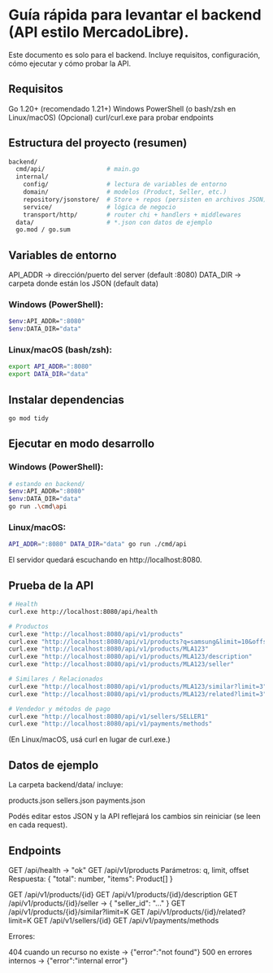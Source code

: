 # Guía rápida para levantar el backend (API estilo MercadoLibre).

Este documento es solo para el backend. Incluye requisitos, configuración, cómo ejecutar y cómo probar la API.

## Requisitos

Go 1.20+ (recomendado 1.21+)
Windows PowerShell (o bash/zsh en Linux/macOS)
(Opcional) curl/curl.exe para probar endpoints

## Estructura del proyecto (resumen)

```bash
backend/
  cmd/api/                 # main.go 
  internal/
    config/                # lectura de variables de entorno
    domain/                # modelos (Product, Seller, etc.)
    repository/jsonstore/  # Store + repos (persisten en archivos JSON)
    service/               # lógica de negocio
    transport/http/        # router chi + handlers + middlewares
  data/                    # *.json con datos de ejemplo
  go.mod / go.sum
```

## Variables de entorno

API_ADDR → dirección/puerto del server (default :8080)
DATA_DIR → carpeta donde están los JSON (default data)

### Windows (PowerShell):

```bash
$env:API_ADDR=":8080"
$env:DATA_DIR="data"
```

### Linux/macOS (bash/zsh):

```bash
export API_ADDR=":8080"
export DATA_DIR="data"
```

## Instalar dependencias 

```bash
go mod tidy
```
## Ejecutar en modo desarrollo

### Windows (PowerShell): 

```bash
# estando en backend/
$env:API_ADDR=":8080"
$env:DATA_DIR="data"
go run .\cmd\api
```

### Linux/macOS:

```bash
API_ADDR=":8080" DATA_DIR="data" go run ./cmd/api
```

El servidor quedará escuchando en http://localhost:8080.

## Prueba de la API

```bash
# Health
curl.exe http://localhost:8080/api/health

# Productos
curl.exe "http://localhost:8080/api/v1/products"
curl.exe "http://localhost:8080/api/v1/products?q=samsung&limit=10&offset=0"
curl.exe "http://localhost:8080/api/v1/products/MLA123"
curl.exe "http://localhost:8080/api/v1/products/MLA123/description"
curl.exe "http://localhost:8080/api/v1/products/MLA123/seller"

# Similares / Relacionados
curl.exe "http://localhost:8080/api/v1/products/MLA123/similar?limit=3"
curl.exe "http://localhost:8080/api/v1/products/MLA123/related?limit=3"

# Vendedor y métodos de pago
curl.exe "http://localhost:8080/api/v1/sellers/SELLER1"
curl.exe "http://localhost:8080/api/v1/payments/methods"

```
(En Linux/macOS, usá curl en lugar de curl.exe.)

## Datos de ejemplo 

La carpeta backend/data/ incluye:

products.json
sellers.json
payments.json

Podés editar estos JSON y la API reflejará los cambios sin reiniciar (se leen en cada request).

## Endpoints

GET /api/health → "ok"
GET /api/v1/products
Parámetros: q, limit, offset
Respuesta: { "total": number, "items": Product[] }

GET /api/v1/products/{id}
GET /api/v1/products/{id}/description
GET /api/v1/products/{id}/seller → { "seller_id": "..." }
GET /api/v1/products/{id}/similar?limit=K
GET /api/v1/products/{id}/related?limit=K
GET /api/v1/sellers/{id}
GET /api/v1/payments/methods

Errores:

404 cuando un recurso no existe → {"error":"not found"}
500 en errores internos → {"error":"internal error"}